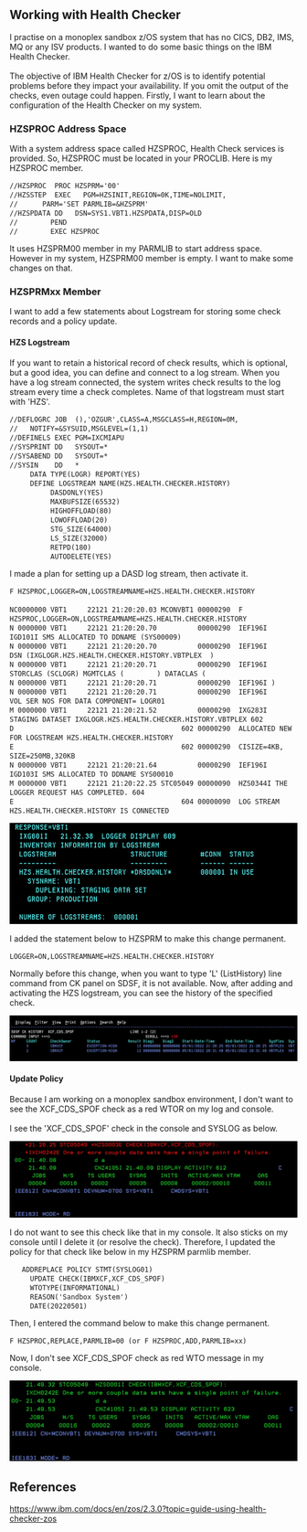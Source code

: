 ## Working with Health Checker

I practise on a monoplex sandbox z/OS system that has no CICS, DB2, IMS, MQ or any ISV products. I wanted to do some basic things on the IBM Health Checker.
</br> </br>
The objective of IBM Health Checker for z/OS is to identify potential problems before they impact your availability. If you omit the output of the checks, even outage could happen. Firstly, I want to learn about the configuration of the Health Checker on my system.

### HZSPROC Address Space

With a system address space called HZSPROC, Health Check services is provided. So, HZSPROC must be located in your PROCLIB. Here is my HZSPROC member.

    //HZSPROC  PROC HZSPRM='00'                           
    //HZSSTEP  EXEC   PGM=HZSINIT,REGION=0K,TIME=NOLIMIT, 
    //      PARM='SET PARMLIB=&HZSPRM'                    
    //HZSPDATA DD   DSN=SYS1.VBT1.HZSPDATA,DISP=OLD       
    //        PEND                                        
    //        EXEC HZSPROC                                

It uses HZSPRM00 member in my PARMLIB to start address space. However in my system, HZSPRM00 member is empty. I want to make some changes on that.

### HZSPRMxx Member

I want to add a few statements about Logstream for storing some check records and a policy update. 

#### HZS Logstream

If you want to retain a historical record of check results, which is optional, but a good idea, you can define and connect to a log stream. When you have a log stream connected, the system writes check results to the log stream every time a check completes. Name of that logstream must start with 'HZS'.

    //DEFLOGRC JOB  (),'OZGUR',CLASS=A,MSGCLASS=H,REGION=0M,       
    //   NOTIFY=&SYSUID,MSGLEVEL=(1,1)                             
    //DEFINELS EXEC PGM=IXCMIAPU                                   
    //SYSPRINT DD   SYSOUT=*                                       
    //SYSABEND DD   SYSOUT=*                                       
    //SYSIN    DD   *                                              
         DATA TYPE(LOGR) REPORT(YES)                               
         DEFINE LOGSTREAM NAME(HZS.HEALTH.CHECKER.HISTORY)         
              DASDONLY(YES)                                        
              MAXBUFSIZE(65532)                                    
              HIGHOFFLOAD(80)                                      
              LOWOFFLOAD(20)                                       
              STG_SIZE(64000)                                      
              LS_SIZE(32000)                                       
              RETPD(180)                                           
              AUTODELETE(YES)  

I made a plan for setting up a DASD log stream, then activate it.

    F HZSPROC,LOGGER=ON,LOGSTREAMNAME=HZS.HEALTH.CHECKER.HISTORY 
    
    NC0000000 VBT1     22121 21:20:20.03 MCONVBT1 00000290  F HZSPROC,LOGGER=ON,LOGSTREAMNAME=HZS.HEALTH.CHECKER.HISTORY            
    N 0000000 VBT1     22121 21:20:20.70          00000290  IEF196I IGD101I SMS ALLOCATED TO DDNAME (SYS00009)                      
    N 0000000 VBT1     22121 21:20:20.70          00000290  IEF196I         DSN (IXGLOGR.HZS.HEALTH.CHECKER.HISTORY.VBTPLEX  )      
    N 0000000 VBT1     22121 21:20:20.71          00000290  IEF196I         STORCLAS (SCLOGR) MGMTCLAS (        ) DATACLAS (        
    N 0000000 VBT1     22121 21:20:20.71          00000290  IEF196I )                                                               
    N 0000000 VBT1     22121 21:20:20.71          00000290  IEF196I         VOL SER NOS FOR DATA COMPONENT= LOGR01                  
    M 0000000 VBT1     22121 21:20:21.52          00000290  IXG283I STAGING DATASET IXGLOGR.HZS.HEALTH.CHECKER.HISTORY.VBTPLEX 602  
    D                                         602 00000290  ALLOCATED NEW FOR LOGSTREAM HZS.HEALTH.CHECKER.HISTORY                  
    E                                         602 00000290  CISIZE=4KB, SIZE=250MB,320KB                                            
    N 0000000 VBT1     22121 21:20:21.64          00000290  IEF196I IGD103I SMS ALLOCATED TO DDNAME SYS00010                        
    M 0000000 VBT1     22121 21:20:22.25 STC05049 00000090  HZS0344I THE LOGGER REQUEST HAS COMPLETED. 604                          
    E                                         604 00000090  LOG STREAM HZS.HEALTH.CHECKER.HISTORY IS CONNECTED                      

![Screenshot](https://github.com/ozgurhepsag/Basic-z-OS-Utilities-and-Practices/blob/main/Working%20with%20Health%20Checker/Images/HZS%20logstream%20list.png)

I added the statement below to HZSPRM to make this change permanent. 

    LOGGER=ON,LOGSTREAMNAME=HZS.HEALTH.CHECKER.HISTORY 

Normally before this change, when you want to type 'L' (ListHistory) line command from CK panel on SDSF, it is not available. Now, after adding and activating the HZS logstream, you can see the history of the specified check.

![Screenshot](https://github.com/ozgurhepsag/Basic-z-OS-Utilities-and-Practices/blob/main/Working%20with%20Health%20Checker/Images/Check%20History.png)
                                    
#### Update Policy

Because I am working on a monoplex sandbox environment, I don't want to see the XCF_CDS_SPOF check as a red WTOR on my log and console.
</br> </br>
I see the 'XCF_CDS_SPOF' check in the console and SYSLOG as below.

![Screenshot](https://github.com/ozgurhepsag/Basic-z-OS-Utilities-and-Practices/blob/main/Working%20with%20Health%20Checker/Images/XCF_CDS_SPOF%20before.png)

I do not want to see this check like that in my console. It also sticks on my console until I delete it (or resolve the check). Therefore, I updated the policy for that check like below in my HZSPRM parmlib member.

       ADDREPLACE POLICY STMT(SYSLOG01)              
         UPDATE CHECK(IBMXCF,XCF_CDS_SPOF)           
         WTOTYPE(INFORMATIONAL)                      
         REASON('Sandbox System')                    
         DATE(20220501)                              

Then, I entered the command below to make this change permanent.

    F HZSPROC,REPLACE,PARMLIB=00 (or F HZSPROC,ADD,PARMLIB=xx)

Now, I don't see XCF_CDS_SPOF check as red WTO message in my console.

![Screenshot](https://github.com/ozgurhepsag/Basic-z-OS-Utilities-and-Practices/blob/main/Working%20with%20Health%20Checker/Images/XCF_CDS_SPOF%20after.png)

## References

https://www.ibm.com/docs/en/zos/2.3.0?topic=guide-using-health-checker-zos </br>
